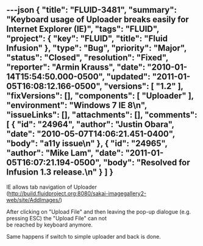 ---json
{
  "title": "FLUID-3481",
  "summary": "Keyboard usage of Uploader breaks easily for Internet Explorer (IE)",
  "tags": "FLUID",
  "project": {
    "key": "FLUID",
    "title": "Fluid Infusion"
  },
  "type": "Bug",
  "priority": "Major",
  "status": "Closed",
  "resolution": "Fixed",
  "reporter": "Armin Krauss",
  "date": "2010-01-14T15:54:50.000-0500",
  "updated": "2011-01-05T16:08:12.166-0500",
  "versions": [
    "1.2"
  ],
  "fixVersions": [],
  "components": [
    "Uploader"
  ],
  "environment": "Windows 7 IE 8\n",
  "issueLinks": [],
  "attachments": [],
  "comments": [
    {
      "id": "24964",
      "author": "Justin Obara",
      "date": "2010-05-07T14:06:21.451-0400",
      "body": "a11y issue\n"
    },
    {
      "id": "24965",
      "author": "Mike Lam",
      "date": "2011-01-05T16:07:21.194-0500",
      "body": "Resolved for Infusion 1.3 release.\n"
    }
  ]
}
---
IE allows tab navigation of Uploader (<http://build.fluidproject.org:8080/sakai-imagegallery2-web/site/AddImages/>)

After clicking on "Upload File" and then leaving the pop-up dialogue (e.g. pressing ESC) the "Upload File" can not\
be reached by keyboard anymore.

Same happens if switch to simple uploader and back is done.

        